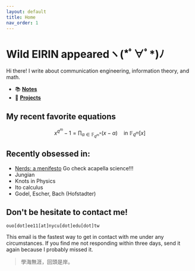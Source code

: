 ```yaml
---
layout: default
title: Home
nav_order: 1
---
```


# Wild EIRIN appearedヽ(\*ﾟ∀ﾟ\*)ﾉ

Hi there! I write about communication engineering, information theory, and math.

<!-- Oh, and if you wonder, the icon of this website is the young Max Planck before he get into physics, and this is him during the discovery of quantum physics 

![Alt text describing figure](/assets/img/phsic_planck.png) -->



- 📚 [**Notes**](./notes)
- 🧪 [**Projects**](./projects) 


## My recent favorite equations

$$ x^{q^{m}} - 1 = \prod_{\alpha \in \mathbb{F}_{q^{m}}^{\times}} (x - \alpha)
\quad \text{in } \mathbb{F}_{q^{m}}[x] $$


## Recently obsessed in:
- [Nerds: a menifesto](https://youtu.be/6v9-Cp1Lkw4?feature=shared) Go check acapella science!!!
- Jungian
- Knots in Physics
- Ito calculus
- Godel, Escher, Bach (Hofstadter)


## Don't be hesitate to contact me!
```ouo[dot]ee11[at]nycu[dot]edu[dot]tw```

This email is the fastest way to get in contact with me under any circumstances. If you find me not responding within three days, send it again because I probably missed it.

> 學海無涯，回頭是岸。